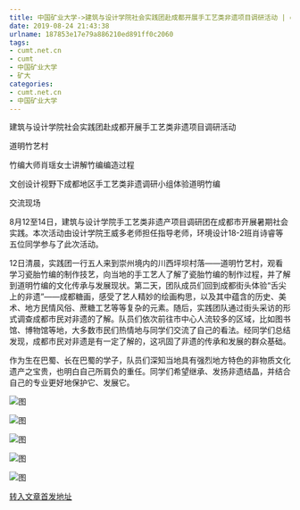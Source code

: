 ```yaml
---
title: 中国矿业大学->建筑与设计学院社会实践团赴成都开展手工艺类非遗项目调研活动 | cumt.net.cn
date: 2019-08-24 21:43:38
urlname: 187853e17e79a886210ed891ff0c2060
tags: 
- cumt.net.cn
- cumt
- 中国矿业大学
- 矿大
categories:
- cumt.net.cn
- 中国矿业大学
---
```



建筑与设计学院社会实践团赴成都开展手工艺类非遗项目调研活动

道明竹艺村

竹编大师肖瑶女士讲解竹编编造过程

文创设计视野下成都地区手工艺类非遗调研小组体验道明竹编

交流现场

8月12至14日，建筑与设计学院手工艺类非遗产项目调研团在成都市开展暑期社会实践。本次活动由设计学院王威多老师担任指导老师，环境设计18-2班肖诗睿等五位同学参与了此次活动。

12日清晨，实践团一行五人来到崇州境内的川西坪坝村落——道明竹艺村，观看学习瓷胎竹编的制作技艺，向当地的手工艺人了解了瓷胎竹编的制作过程，并了解到道明竹编的文化传承与发展现状。第二天，团队成员们回到成都街头体验“舌尖上的非遗”——成都糖画，感受了艺人精妙的绘画构思，以及其中蕴含的历史、美术、地方民情风俗、蔗糖工艺等等复杂的元素。随后，实践团队通过街头采访的形式调查成都市民对非遗的了解。队员们依次前往市中心人流较多的区域，比如图书馆、博物馆等地，大多数市民们热情地与同学们交流了自己的看法。经同学们总结发现，成都市民对非遗是有一定了解的，这巩固了非遗的传承和发展的群众基础。

作为生在巴蜀、长在巴蜀的学子，队员们深知当地具有强烈地方特色的非物质文化遗产之宝贵，也明白自己所肩负的重任。同学们希望继承、发扬非遗结晶，并结合自己的专业更好地保护它、发展它。



![图](http://xwzx.cumt.edu.cn/_upload/article/images/61/36/e8d7139045ca9e396721a1427d72/006b1603-dc19-4c6c-84de-501eaab144f5.jpg)

![图](http://xwzx.cumt.edu.cn/_upload/article/images/61/36/e8d7139045ca9e396721a1427d72/c838ceec-f8dd-489b-8022-181482af7d06.jpg)

![图](http://xwzx.cumt.edu.cn/_upload/article/images/61/36/e8d7139045ca9e396721a1427d72/6d328450-d553-434c-bf00-892685ac00b1.jpg)

![图](http://xwzx.cumt.edu.cn/_upload/article/images/61/36/e8d7139045ca9e396721a1427d72/dc35a533-b233-4dce-ba61-ffe431751778.jpg)

![图](http://xwzx.cumt.edu.cn/_upload/article/images/61/36/e8d7139045ca9e396721a1427d72/a08103a0-2113-45cb-82c5-a77d25182673.jpg)

[转入文章首发地址](http://xwzx.cumt.edu.cn/30/ac/c523a536748/page.htm)